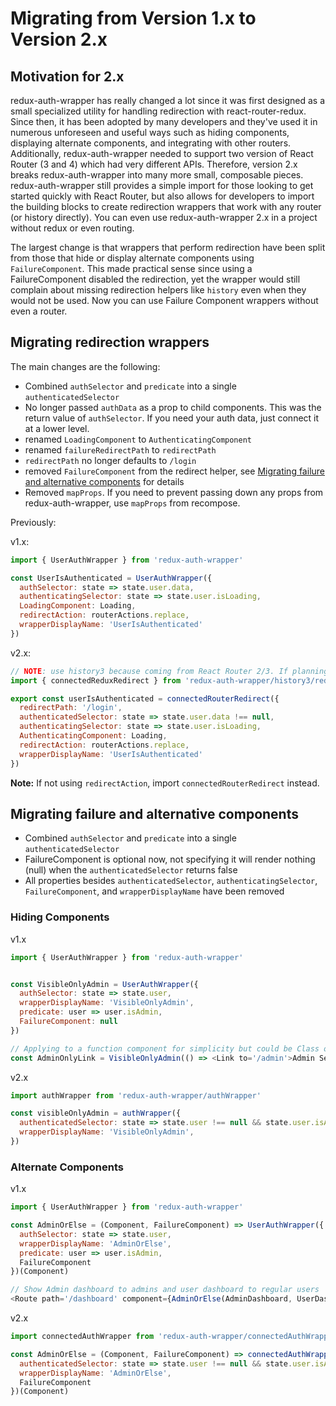 # Migrating from Version 1.x to Version 2.x

## Motivation for 2.x

redux-auth-wrapper has really changed a lot since it was first designed as a small specialized utility for handling redirection with react-router-redux. Since then, it has been adopted by many developers and they've used it in numerous unforeseen and useful ways such as hiding components, displaying alternate components, and integrating with other routers. Additionally, redux-auth-wrapper needed to support two version of React Router (3 and 4) which had very different APIs. Therefore, version 2.x breaks redux-auth-wrapper into many more small, composable pieces. redux-auth-wrapper still provides a simple import for those looking to get started quickly with React Router, but also allows for developers to import the building blocks to create redirection wrappers that work with any router (or history directly). You can even use redux-auth-wrapper 2.x in a project without redux or even routing.

The largest change is that wrappers that perform redirection have been split from those that hide or display alternate components using `FailureComponent`.
This made practical sense since using a FailureComponent disabled the redirection, yet the wrapper would still complain
about missing redirection helpers like `history` even when they would not be used. Now you can use Failure Component wrappers
without even a router.

## Migrating redirection wrappers

The main changes are the following:
* Combined `authSelector` and `predicate` into a single `authenticatedSelector`
* No longer passed `authData` as a prop to child components. This was the return value of `authSelector`. If you need your auth data, just connect it at a lower level.
* renamed `LoadingComponent` to `AuthenticatingComponent`
* renamed `failureRedirectPath` to `redirectPath`
* `redirectPath` no longer defaults to `/login`
* removed `FailureComponent` from the redirect helper, see [Migrating failure and alternative components](#migrating-failure-and-alternative-components) for details
* Removed `mapProps`. If you need to prevent passing down any props from redux-auth-wrapper, use `mapProps` from recompose.

Previously:

v1.x:
```js
import { UserAuthWrapper } from 'redux-auth-wrapper'

const UserIsAuthenticated = UserAuthWrapper({
  authSelector: state => state.user.data,
  authenticatingSelector: state => state.user.isLoading,
  LoadingComponent: Loading,
  redirectAction: routerActions.replace,
  wrapperDisplayName: 'UserIsAuthenticated'
})
```

v2.x:
```js
// NOTE: use history3 because coming from React Router 2/3. If planning to upgrade to React Router 4 use history4
import { connectedReduxRedirect } from 'redux-auth-wrapper/history3/redirect'

export const userIsAuthenticated = connectedRouterRedirect({
  redirectPath: '/login',
  authenticatedSelector: state => state.user.data !== null,
  authenticatingSelector: state => state.user.isLoading,
  AuthenticatingComponent: Loading,
  redirectAction: routerActions.replace,
  wrapperDisplayName: 'UserIsAuthenticated'
})
```

**Note:** If not using `redirectAction`, import `connectedRouterRedirect` instead.

## Migrating failure and alternative components

* Combined `authSelector` and `predicate` into a single `authenticatedSelector`
* FailureComponent is optional now, not specifying it will render nothing (null) when the `authenticatedSelector` returns false
* All properties besides `authenticatedSelector`, `authenticatingSelector`, `FailureComponent`, and `wrapperDisplayName` have been removed

### Hiding Components

v1.x
```js
import { UserAuthWrapper } from 'redux-auth-wrapper'


const VisibleOnlyAdmin = UserAuthWrapper({
  authSelector: state => state.user,
  wrapperDisplayName: 'VisibleOnlyAdmin',
  predicate: user => user.isAdmin,
  FailureComponent: null
})

// Applying to a function component for simplicity but could be Class or createClass component
const AdminOnlyLink = VisibleOnlyAdmin(() => <Link to='/admin'>Admin Section</Link>)
```

v2.x
```js
import authWrapper from 'redux-auth-wrapper/authWrapper'

const visibleOnlyAdmin = authWrapper({
  authenticatedSelector: state => state.user !== null && state.user.isAdmin,
  wrapperDisplayName: 'VisibleOnlyAdmin',
})
```

### Alternate Components

v1.x
```js
import { UserAuthWrapper } from 'redux-auth-wrapper'

const AdminOrElse = (Component, FailureComponent) => UserAuthWrapper({
  authSelector: state => state.user,
  wrapperDisplayName: 'AdminOrElse',
  predicate: user => user.isAdmin,
  FailureComponent
})(Component)

// Show Admin dashboard to admins and user dashboard to regular users
<Route path='/dashboard' component={AdminOrElse(AdminDashboard, UserDashboard)} />
```

v2.x
```js
import connectedAuthWrapper from 'redux-auth-wrapper/connectedAuthWrapper'

const AdminOrElse = (Component, FailureComponent) => connectedAuthWrapper({
  authenticatedSelector: state => state.user !== null && state.user.isAdmin,
  wrapperDisplayName: 'AdminOrElse',
  FailureComponent
})(Component)
```
